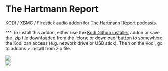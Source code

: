 The Hartmann Report<br>
=============================

<a href="www.kodi.tv">KODI</a> / XBMC / Firestick audio addon for <a href="http://www.hartmannreport.com">The Hartmann Report</a> podcasts.<br>

^^^ To install this addon, either use the <a href="https://www.tvaddons.co/github-browser-kodi/">Kodi Github installer</a> addon or save the .zip file downloaded from the 'clone or download' button to somewhere the Kodi can access (e.g. network drive or USB stick). Then on the Kodi, go to addons > install from zip file.<br>

<a href="http://www.hartmannreport.com"><img src="https://hartmannreport.com/sites/all/themes/hr_theme/images/largelogo.png">
<br><a href="http://www.kodi.tv"><img src="https://kodi.tv/sites/default/files/page/field_image/about--devices.jpg">
